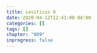 ```yaml
---
title: Leviticus 9
date: 2020-04-12T12:41:08-04:00
categories: []
tags: []
chapter: "009"
inprogress: false
---
```


